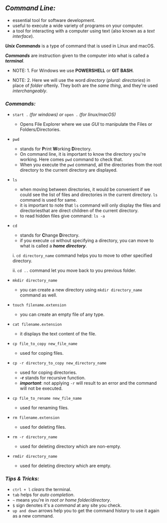 ## ***Command Line:***

* essential tool for software development.
* useful to execute a wide variety of programs on your computer.
* a tool for interacting with a computer using text (also known as a *text interface*).

***Unix Commands*** is a type of command that is used in Linux and macOS.

***Commands*** are instruction given to the computer into what is called a ***terminal***.

* NOTE: 1. For Windows we use **POWERSHELL** or **GIT BASH**.

* NOTE: 2. Here we will use the word *directory* (*plural: directories*) in place of *folder* oftenly. They both are the *same thing*, and they're used *interchangeably*.

### ***Commands:***

*  `start .` *(for windows) or* `open .` *(for linux/macOS)*
    - Opens File Explorer where we use *GUI* to manipulate the Files or Folders/Directories.

*  `pwd`
    - stands for **P**rint **W**orking **D**irectory.
    - On command line, it is important to know the directory you're working. Here comes `pwd` command to check that.
    - When you execute the `pwd` command, all the directories from the root directory to the current directory are displayed.

* `ls`
    - when moving between directories, it would be convenient if we could see the list of files and directories in the current directory. `ls` command is used for same.
    - it is important to note that `ls` command will only display the files and directoriesthat are direct children of the current directory.
    - to read hidden files give command: `ls -a`

* `cd`
    - stands for **C**hange **D**irectory.
    - if you execute `cd` without specifying a directory, you can move to what is called a ***home directory***.
    
    i. `cd directory_name` command helps you to move to other specified directory.

    ii. `cd ..` command let you move back to you previous folder.

* `mkdir directory_name`
    - you can create a new directory using `mkdir directory_name` command as well.

* `touch filename.extension`
    - you can create an empty file of any type.

* `cat filename.extension`
    - it displays the text content of the file.

* `cp file_to_copy new_file_name`
    - used for coping files.

* `cp -r directory_to_copy new_directory_name`
    - used for coping directories.
    - **-r** stands for recursive function.
    - ***important***: not applying `-r` will result to an error and the command will not be executed.

* `cp file_to_rename new_file_name`
    - used for renaming files.

*  `rm filename.extension`
    - used for deleting files.

*   `rm -r directory_name`
    - used for deleting directory which are non-empty.

*   `rmdir directory_name`
    - used for deleting directory which are empty.

### ***Tips & Tricks:***
* `ctrl + l` *clears* the terminal.
* `tab` helps for *auto completion*.
* `~` means you're in *root or home folder/directory*.
* `$` sign denotes it's a *command* at any site you check.
* `up and down` arrows help you to get the command history to use it again as a new command.